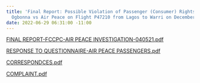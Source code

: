 ```yaml
---
title: 'Final Report: Possible Violation of Passenger (Consumer) Rights - Mrs. Nneka
  Ogbonna vs Air Peace on Flight P47210 from Lagos to Warri on December 10, 2019'
date: 2022-06-29 06:31:00 -11:00
---
```


[FINAL REPORT-FCCPC-AIR PEACE INVESTIGATION-040521.pdf](/uploads/FINAL%20REPORT-FCCPC-AIR%20PEACE%20INVESTIGATION-040521.pdf)


[RESPONSE TO QUESTIONNAIRE-AIR PEACE PASSENGERS.pdf](/uploads/RESPONSE%20TO%20QUESTIONNAIRE-AIR%20PEACE%20PASSENGERS.pdf)


[CORRESPONDCES.pdf](/uploads/CORRESPONDCES.pdf)


[COMPLAINT.pdf](/uploads/COMPLAINT.pdf)